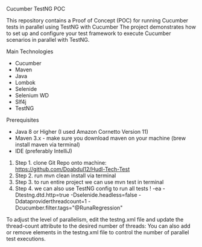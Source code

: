 Cucumber TestNG POC

This repository contains a Proof of Concept (POC) for running Cucumber tests in parallel using TestNG with Cucumber
The project demonstrates how to set up and configure your test framework to execute Cucumber scenarios in parallel with
TestNG.

Main Technologies
* Cucumber
* Maven
* Java
* Lombok
* Selenide
* Selenium WD
* Slf4j
* TestNG

Prerequisites
* Java 8 or Higher (I used Amazon Cornetto Version 11)
* Maven 3.x - make sure you download maven on your machine (brew install maven via terminal)
* IDE (preferably IntelliJ)

1. Step 1. clone Git Repo onto machine: https://github.com/Doabdul12/Hudl-Tech-Test
2. Step 2. run mvn clean install via terminal
3. Step 3. to run entire project we can use mvn test in terminal  
4. Step 4. we can also use TestNG config to run all tests !
   -ea
   -Dtestng.dtd.http=true
   -Dselenide.headless=false
   -Ddataproviderthreadcount=1
   -Dcucumber.filter.tags="@RunaRegression"

To adjust the level of parallelism, edit the testng.xml file and update the thread-count attribute to the desired number of threads:
<suite name="DICE Parallel Suite" verbose="1" parallel="tests" thread-count="5"> You can also add or remove elements in the testng.xml file to control the number of parallel test executions.